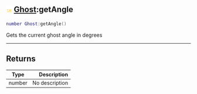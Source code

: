 ## ![shared](../../.gitbook/assets/shared.png) [Ghost](ghost):getAngle

```lua
number Ghost:getAngle()
```

Gets the current ghost angle in degrees

------
## Returns

| Type   | Description |
| ------ | ----------: |
| number | No description |

